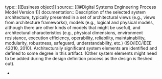 type:: [[Business object]]
source:: [[@Digital Systems Engineering Process Model Version 1]]
documentation:: Description of the selected system architecture, typically presented in a set of architectural views (e.g., views from architecture frameworks), models (e.g., logical and physical models, although there are other kinds of models that might be useful), and architectural characteristics (e.g., physical dimensions, environment resistance, execution efficiency, operability, reliability, maintainability, modularity, robustness, safeguard, understandability, etc.) (ISO/IEC/IEEE 42010, 2010). Architecturally significant system elements are identified and defined to some degree in this artifact. (Other system elements might need to be added during the design definition process as the design is fleshed out).

-